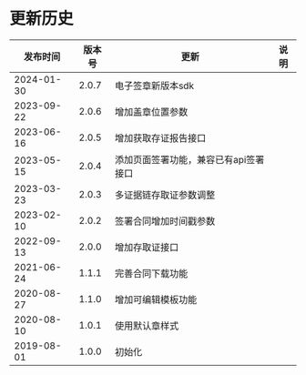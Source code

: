 # 更新历史 #
|    发布时间      |  版本号    | 更新       | 说明 |
| ---------------| -----------|-----------|---------|
| 2024-01-30 | 2.0.7 | 电子签章新版本sdk | |
| 2023-09-22 | 2.0.6 | 增加盖章位置参数 | |
| 2023-06-16 | 2.0.5 | 增加获取存证报告接口 | |
| 2023-05-15 | 2.0.4 | 添加页面签署功能，兼容已有api签署接口 | |
| 2023-03-23 | 2.0.3 | 多证据链存取证参数调整 | |
| 2023-02-10 | 2.0.2 | 签署合同增加时间戳参数 | |
| 2022-09-13 | 2.0.0 | 增加存取证接口 | |
| 2021-06-24 | 1.1.1 | 完善合同下载功能 |  |
| 2020-08-27 | 1.1.0 | 增加可编辑模板功能 |  |
| 2020-08-10 | 1.0.1 | 使用默认章样式 |  |
| 2019-08-01 | 1.0.0 | 初始化 | |

